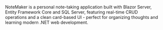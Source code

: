 NoteMaker is a personal note-taking application built with Blazor Server, Entity Framework Core and SQL Server, featuring real-time CRUD operations and a clean card-based UI - perfect for organizing thoughts and learning modern .NET web development.
